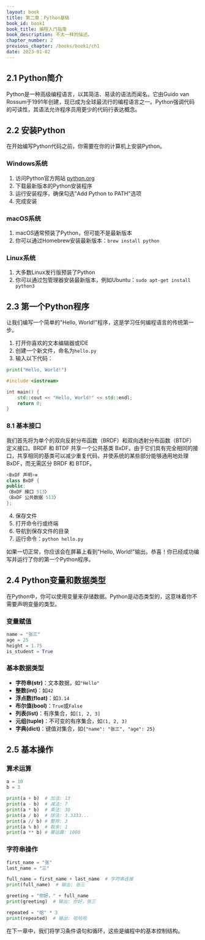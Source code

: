 ```yaml
---
layout: book
title: 第二章：Python基础
book_id: book1
book_title: 编程入门指南
book_description: 不太一样的描述。
chapter_number: 2
previous_chapter: /books/book1/ch1
date: 2023-01-02
---
```


## 2.1 Python简介

Python是一种高级编程语言，以其简洁、易读的语法而闻名。它由Guido van Rossum于1991年创建，现已成为全球最流行的编程语言之一。Python强调代码的可读性，其语法允许程序员用更少的代码行表达概念。

## 2.2 安装Python

在开始编写Python代码之前，你需要在你的计算机上安装Python。

### Windows系统
1. 访问Python官方网站 [python.org](https://www.python.org/downloads/)
2. 下载最新版本的Python安装程序
3. 运行安装程序，确保勾选"Add Python to PATH"选项
4. 完成安装

### macOS系统
1. macOS通常预装了Python，但可能不是最新版本
2. 你可以通过Homebrew安装最新版本：`brew install python`

### Linux系统
1. 大多数Linux发行版预装了Python
2. 你可以通过包管理器安装最新版本，例如Ubuntu：`sudo apt-get install python3`

## 2.3 第一个Python程序

让我们编写一个简单的"Hello, World!"程序，这是学习任何编程语言的传统第一步。

1. 打开你喜欢的文本编辑器或IDE
2. 创建一个新文件，命名为`hello.py`
3. 输入以下代码：

```python
print("Hello, World!")
```

```cpp
#include <iostream>

int main() {
    std::cout << "Hello, World!" << std::endl;
    return 0;
}
```

### 8.1 基本接口

我们首先将为单个的双向反射分布函数（BRDF）和双向透射分布函数（BTDF）定义接口。BRDF 和 BTDF 共享一个公共基类 BxDF。由于它们具有完全相同的接口，共享相同的基类可以减少重复代码，并使系统的某些部分能够通用地处理 BxDF，而无需区分 BRDF 和 BTDF。


```cpp
<BxDF 声明>≡
class BxDF {
public:
〈BxDF 接口 513〉
〈BxDF 公共数据 513〉
};
```


4. 保存文件
5. 打开命令行或终端
6. 导航到保存文件的目录
7. 运行命令：`python hello.py`

如果一切正常，你应该会在屏幕上看到"Hello, World!"输出。恭喜！你已经成功编写并运行了你的第一个Python程序。

## 2.4 Python变量和数据类型

在Python中，你可以使用变量来存储数据。Python是动态类型的，这意味着你不需要声明变量的类型。

### 变量赋值
```python
name = "张三"
age = 25
height = 1.75
is_student = True
```

### 基本数据类型
- **字符串(str)**：文本数据，如`"Hello"`
- **整数(int)**：如`42`
- **浮点数(float)**：如`3.14`
- **布尔值(bool)**：`True`或`False`
- **列表(list)**：有序集合，如`[1, 2, 3]`
- **元组(tuple)**：不可变的有序集合，如`(1, 2, 3)`
- **字典(dict)**：键值对集合，如`{"name": "张三", "age": 25}`

## 2.5 基本操作

### 算术运算
```python
a = 10
b = 3

print(a + b)  # 加法: 13
print(a - b)  # 减法: 7
print(a * b)  # 乘法: 30
print(a / b)  # 除法: 3.3333...
print(a // b) # 整除: 3
print(a % b)  # 取余: 1
print(a ** b) # 幂运算: 1000
```

### 字符串操作
```python
first_name = "张"
last_name = "三"

full_name = first_name + last_name  # 字符串连接
print(full_name)  # 输出: 张三

greeting = "你好，" + full_name
print(greeting)  # 输出: 你好，张三

repeated = "哈" * 3
print(repeated)  # 输出: 哈哈哈
```

在下一章中，我们将学习条件语句和循环，这些是编程中的基本控制结构。 